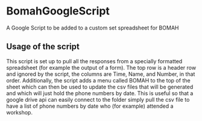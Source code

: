 # BomahGoogleScript
A Google Script to be added to a custom set spreadsheet for BOMAH

## Usage of the script

This script is set up to pull all the responses from a specially formatted spreadsheet (for example the output of a form). The top row is a header row and ignored by the script, the columns are Time, Name, and Number, in that order. Additionally, the script adds a menu called BOMAH to the top of the sheet which can then be used to update the csv files that will be generated and which will just hold the phone numbers by date. This is useful so that a google drive api can easily connect to the folder simply pull the csv file to have a list of phone numbers by date who (for example) attended a workshop.
